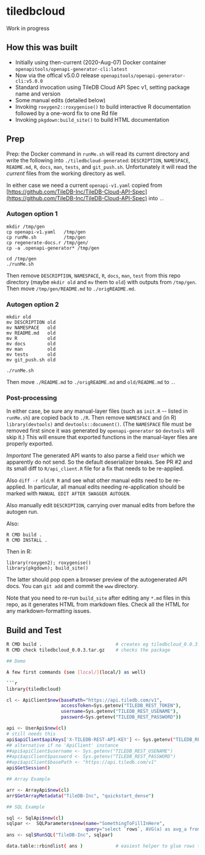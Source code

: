 # tiledbcloud

Work in progress

## How this was built

* Initially using then-current (2020-Aug-07) Docker container `openapitools/openapi-generator-cli:latest`
* Now via the offical v5.0.0 release `openapitools/openapi-generator-cli:v5.0.0`
* Standard invocation using TileDB Cloud API Spec v1, setting package name and version
* Some manual edits (detailed below)
* Invoking `roxygen2::roxygenise()` to build interactive R documentation followed by a one-word fix to one Rd file
* Invoking `pkgdown:build_site()` to build HTML documentation

## Prep

Prep: the Docker command in `runMe.sh` will read its current directory and write
the following into `./tiledbcloud-generated`: `DESCRIPTION`, `NAMESPACE`,
`README.md`, `R`, `docs`, `man`, `tests`, and `git_push.sh`. Unfortunately it will read the _current_ files
from the working directory as well.

In either case we need a current `openapi-v1.yaml` copied from [https://github.com/TileDB-Inc/TileDB-Cloud-API-Spec](https://github.com/TileDB-Inc/TileDB-Cloud-API-Spec) into `.`.

### Autogen option 1

```
mkdir /tmp/gen
cp openapi-v1.yaml   /tmp/gen
cp runMe.sh          /tmp/gen
cp regenerate-docs.r /tmp/gen/
cp -a .openapi-generator* /tmp/gen

cd /tmp/gen
./runMe.sh
```

Then remove `DESCRIPTION`, `NAMESPACE`, `R`, `docs`, `man`, `test` from this
repo directory (maybe `mkdir old` and `mv` them to `old`) with outputs from
`/tmp/gen`. Then move `/tmp/gen/README.md` to `./origREADME.md`.

### Autogen option 2

```
mkdir old
mv DESCRIPTION old
mv NAMESPACE   old
mv README.md   old
mv R           old
mv docs        old
mv man         old
mv tests       old
mv git_push.sh old

./runMe.sh
```

Then move `./README.md` to `./origREADME.md` and `old/README.md` to `.`.

### Post-processing

In either case, be sure any manual-layer files (such as `init.R` -- listed in
`runMe.sh`) are copied back to `./R`. Then remove `NAMESPACE` and (in R)
`library(devtools)` and `devtools::document()`. (The `NAMESPACE` file must be
removed first since it was generated by `openapi-generator` so `devtools` will
skip it.) This will ensure that exported functions in the manual-layer files
are properly exported.

*Important* The generated API wants to also parse a field `User` which we
apparently do not send. So the default deserializer breaks. See PR #2 and its
small diff to `R/api_client.R` file for a fix that needs to be re-applied.

Also `diff -r old/R R` and see what other manual edits need to be re-applied.
In particular, all manual edits needing re-application should be marked with
`MANUAL EDIT AFTER SWAGGER AUTOGEN`.

Also manually edit `DESCRIPTION`, carrying over manual edits from before the
autogen run.

Also:

```
R CMD build .
R CMD INSTALL .
```

Then in R:

```
library(roxygen2); roxygenise()
library(pkgdown); build_site()
```

The latter should pop open a browser preview of the autogenerated API docs. You
can `git add` and commit the `www` directory.

Note that you need to re-run `build_site` after editing any `*.md` files in
this repo, as it generates HTML from markdown files. Check all the HTML for any
markdown-formatting issues.

## Build and Test

```sh
R CMD build .                           # creates eg tiledbcloud_0.0.3.tar.gz
R CMD check tiledbcloud_0.0.3.tar.gz    # checks the package

## Demo

A few first commands (see [local/](local/) as well)

```r
library(tiledbcloud)

cl <- ApiClient$new(basePath="https://api.tiledb.com/v1",
                    accessToken=Sys.getenv("TILEDB_REST_TOKEN"),
                    username=Sys.getenv("TILEDB_REST_USENAME"),
                    password=Sys.getenv("TILEDB_REST_PASSWORD"))

api <- UserApi$new(cl)
# still needs this
api$apiClient$apiKeys['X-TILEDB-REST-API-KEY'] <- Sys.getenv("TILEDB_REST_TOKEN")
## alternative if no 'ApiClient' instance
##api$apiClient$username <- Sys.getenv("TILEDB_REST_USENAME")
##api$apiClient$password <- Sys.getenv("TILEDB_REST_PASSWORD")
##api$apiClient$basePath <- "https://api.tiledb.com/v1"
api$GetSession()

## Array Example

arr <- ArrayApi$new(cl)
arr$GetArrayMetadata("TileDB-Inc", "quickstart_dense")

## SQL Example

sql <- SqlApi$new(cl)
sqlpar <-  SQLParameters$new(name="SomethingToFillInHere",
                             query="select `rows`, AVG(a) as avg_a from `tiledb://TileDB-Inc/quickstart_dense` GROUP BY `rows`")
ans <- sql$RunSQL("TileDB-Inc", sqlpar)

data.table::rbindlist( ans )            # easiest helper to glue rows together
```
